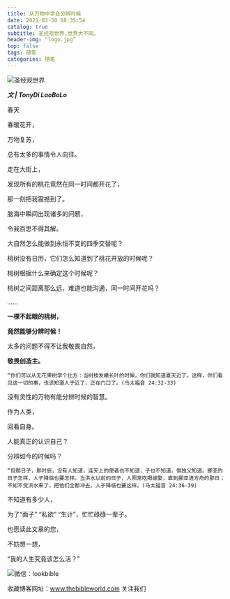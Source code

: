 ```yaml
---
title: 从万物中学会分辨时候
date: 2021-03-30 08:35:54
catalog: true
subtitle: 圣经观世界,世界大不同。
header-img: “logo.jpg”
top: false
tags: 随笔
categories: 随笔
---
```


![圣经观世界](https://s3.ax1x.com/2021/02/20/y4hkB4.md.jpg)

***文 | TonyDi LaoBoLo***



春天

春暖花开，

万物复苏，

总有太多的事情令人向往。



走在大街上，

发现所有的桃花竟然在同一时间都开花了，

那一刻把我震撼到了。



脑海中瞬间出现诸多的问题，

令我百思不得其解。



大自然怎么能做到永恒不变的四季交替呢？

桃树没有日历，它们怎么知道到了桃花开放的时候呢？

桃树根据什么来确定这个时候呢？

桃树之间距离那么远，难道也能沟通，同一时间开花吗？

......

**一棵不起眼的桃树，**

**竟然能够分辨时候！**



太多的问题不得不让我敬畏自然，

**敬畏创造主。**



`“你们可以从无花果树学个比方：当树枝发嫩长叶的时候，你们就知道夏天近了。这样，你们看见这一切的事，也该知道人子近了，正在门口了。(马太福音 24:32-33)`



没有灵性的万物有能分辨时候的智慧。

作为人类，

回看自身。

人能真正的认识自己？

分辨如今的时候吗？



`“但那日子，那时辰，没有人知道，连天上的使者也不知道，子也不知道，惟独父知道。挪亚的日子怎样，人子降临也要怎样。当洪水以前的日子，人照常吃喝嫁娶，直到挪亚进方舟的那日；不知不觉洪水来了，把他们全都冲去。人子降临也要这样。(马太福音 24:36-39)`



不知道有多少人，

为了“面子” “私欲” “生计”，忙忙碌碌一辈子。



也愿读此文章的您，

不妨想一想，

“我的人生究竟该怎么活？”



![微信：lookbible](https://s3.ax1x.com/2021/02/20/y4hAHJ.jpg)

收藏博客网址：www.thebibleworld.com 关注我们